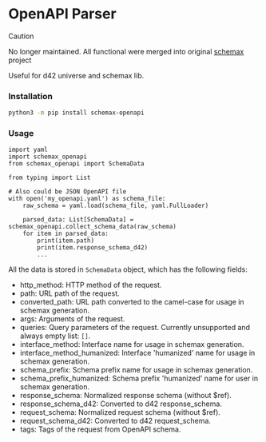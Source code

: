 # OpenAPI Parser

> [!CAUTION]
> No longer maintained. All functional were merged into original [schemax](https://github.com/Lolimpo/schemax) project

Useful for d42 universe and schemax lib.


### Installation
```sh
python3 -m pip install schemax-openapi
```

### Usage

```python3
import yaml
import schemax_openapi
from schemax_openapi import SchemaData

from typing import List

# Also could be JSON OpenAPI file
with open('my_openapi.yaml') as schema_file:
    raw_schema = yaml.load(schema_file, yaml.FullLoader)
    
    parsed_data: List[SchemaData] = schemax_openapi.collect_schema_data(raw_schema)
    for item in parsed_data:
        print(item.path)
        print(item.response_schema_d42)
        ...
```

All the data is stored in `SchemaData` object, which has the following fields:
* http_method: HTTP method of the request.
* path: URL path of the request. 
* converted_path: URL path converted to the camel-case for usage in schemax generation. 
* args: Arguments of the request.
* queries: Query parameters of the request. Currently unsupported and always empty list: `[]`. 
* interface_method: Interface name for usage in schemax generation. 
* interface_method_humanized: Interface 'humanized' name for usage in schemax generation. 
* schema_prefix: Schema prefix name for usage in schemax generation. 
* schema_prefix_humanized: Schema prefix 'humanized' name for user in schemax generation. 
* response_schema: Normalized response schema (without $ref). 
* response_schema_d42: Converted to d42 response_schema. 
* request_schema: Normalized request schema (without $ref). 
* request_schema_d42: Converted to d42 request_schema. 
* tags: Tags of the request from OpenAPI schema.
